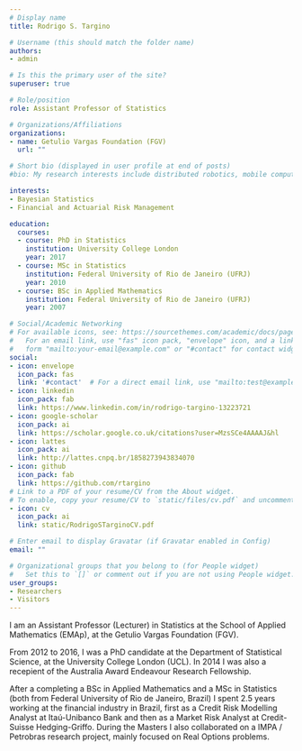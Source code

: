 ```yaml
---
# Display name
title: Rodrigo S. Targino

# Username (this should match the folder name)
authors:
- admin

# Is this the primary user of the site?
superuser: true

# Role/position
role: Assistant Professor of Statistics

# Organizations/Affiliations
organizations:
- name: Getulio Vargas Foundation (FGV)
  url: ""

# Short bio (displayed in user profile at end of posts)
#bio: My research interests include distributed robotics, mobile computing and programmable matter.

interests:
- Bayesian Statistics
- Financial and Actuarial Risk Management

education:
  courses:
  - course: PhD in Statistics
    institution: University College London
    year: 2017
  - course: MSc in Statistics
    institution: Federal University of Rio de Janeiro (UFRJ)
    year: 2010
  - course: BSc in Applied Mathematics
    institution: Federal University of Rio de Janeiro (UFRJ)
    year: 2007

# Social/Academic Networking
# For available icons, see: https://sourcethemes.com/academic/docs/page-builder/#icons
#   For an email link, use "fas" icon pack, "envelope" icon, and a link in the
#   form "mailto:your-email@example.com" or "#contact" for contact widget.
social:
- icon: envelope
  icon_pack: fas
  link: '#contact'  # For a direct email link, use "mailto:test@example.org".
- icon: linkedin
  icon_pack: fab
  link: https://www.linkedin.com/in/rodrigo-targino-13223721
- icon: google-scholar
  icon_pack: ai
  link: https://scholar.google.co.uk/citations?user=MzsSCe4AAAAJ&hl
- icon: lattes
  icon_pack: ai
  link: http://lattes.cnpq.br/1858273943834070
- icon: github
  icon_pack: fab
  link: https://github.com/rtargino
# Link to a PDF of your resume/CV from the About widget.
# To enable, copy your resume/CV to `static/files/cv.pdf` and uncomment the lines below.
- icon: cv
  icon_pack: ai
  link: static/RodrigoSTarginoCV.pdf

# Enter email to display Gravatar (if Gravatar enabled in Config)
email: ""

# Organizational groups that you belong to (for People widget)
#   Set this to `[]` or comment out if you are not using People widget.
user_groups:
- Researchers
- Visitors
---
```


I am an Assistant Professor (Lecturer) in Statistics at the School of Applied Mathematics (EMAp), at the Getulio Vargas Foundation (FGV).

From 2012 to 2016, I was a PhD candidate at the Department of Statistical Science, at the University College London (UCL). In 2014 I was also a recepient of the Australia Award Endeavour Research Fellowship.

After a completing a BSc in Applied Mathematics and a MSc in Statistics (both from Federal University of Rio de Janeiro, Brazil) I spent 2.5 years working at the financial industry in Brazil, first as a Credit Risk Modelling Analyst at Itaú-Unibanco Bank and then as a Market Risk Analyst at Credit-Suisse Hedging-Griffo. During the Masters I also collaborated on a IMPA / Petrobras research project, mainly focused on Real Options problems.
